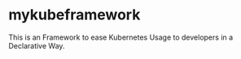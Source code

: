 # mykubeframework
This is an Framework to ease Kubernetes Usage to developers in a Declarative Way.
